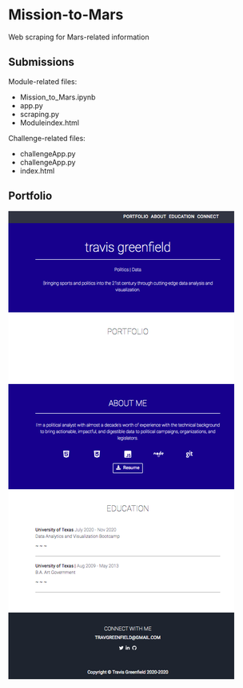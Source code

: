 # Mission-to-Mars
Web scraping for Mars-related information

## Submissions

Module-related files:
- Mission_to_Mars.ipynb
- app.py
- scraping.py
- Moduleindex.html

Challenge-related files: 
- challengeApp.py
- challengeApp.py
- index.html

## Portfolio
![08/09 Updated Portfolio](https://github.com/travgreenfield/Mission-to-Mars/blob/master/Portfolio%20Screenshot.png?raw=true)
